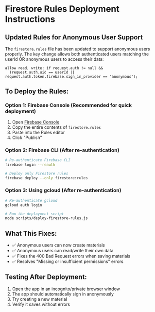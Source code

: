 # Firestore Rules Deployment Instructions

## Updated Rules for Anonymous User Support

The `firestore.rules` file has been updated to support anonymous users properly. The key change allows both authenticated users matching the userId OR anonymous users to access their data:

```
allow read, write: if request.auth != null &&
  (request.auth.uid == userId || request.auth.token.firebase.sign_in_provider == 'anonymous');
```

## To Deploy the Rules:

### Option 1: Firebase Console (Recommended for quick deployment)

1. Open [Firebase Console](https://console.firebase.google.com/project/study-schedule-app/firestore/rules)
2. Copy the entire contents of `firestore.rules`
3. Paste into the Rules editor
4. Click "Publish"

### Option 2: Firebase CLI (After re-authentication)

```bash
# Re-authenticate Firebase CLI
firebase login --reauth

# Deploy only Firestore rules
firebase deploy --only firestore:rules
```

### Option 3: Using gcloud (After re-authentication)

```bash
# Re-authenticate gcloud
gcloud auth login

# Run the deployment script
node scripts/deploy-firestore-rules.js
```

## What This Fixes:

- ✅ Anonymous users can now create materials
- ✅ Anonymous users can read/write their own data
- ✅ Fixes the 400 Bad Request errors when saving materials
- ✅ Resolves "Missing or insufficient permissions" errors

## Testing After Deployment:

1. Open the app in an incognito/private browser window
2. The app should automatically sign in anonymously
3. Try creating a new material
4. Verify it saves without errors